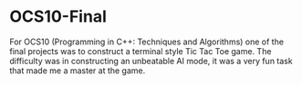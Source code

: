 # OCS10-Final
For OCS10 (Programming in C++: Techniques and Algorithms) one of the final projects was to construct a terminal style Tic Tac Toe game. The difficulty was in constructing an unbeatable AI mode, it was a very fun task that made me a master at the game. 
